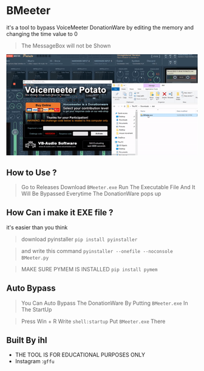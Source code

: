 # BMeeter
it's a tool to bypass VoiceMeeter DonationWare 
by editing the memory and changing the time value to 0


> The MessageBox will not be Shown

![](https://github.com/ihl7/BMeeter/blob/main/BMeeter.gif)


## How to Use ?
> Go to Releases Download `BMeeter.exe`
> Run The Executable File And It Will Be Bypassed Everytime The DonationWare pops up

## How Can i make it EXE file ?
it's easier than you think 

> download pyinstaller `pip install pyinstaller`

> and write this command `pyinstaller --onefile --noconsole BMeeter.py`

> MAKE SURE PYMEM IS INSTALLED `pip install pymem`

## Auto Bypass
> You Can Auto Bypass The DonationWare By Putting `BMeeter.exe` In The StartUp

> Press Win + R
> Write `shell:startup`
> Put `BMeeter.exe` There 

## Built By ihl
 - THE TOOL IS FOR EDUCATIONAL PURPOSES ONLY
 - Instagram :`gffu`
